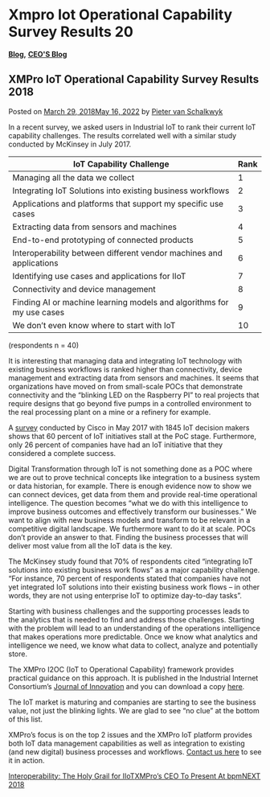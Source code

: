 # Xmpro Iot Operational Capability Survey Results 20

[**Blog**](https://xmpro.com/category/blog/)**,** [**CEO'S Blog**](https://xmpro.com/category/blog/pieter-blog/)

## XMPro IoT Operational Capability Survey Results 2018

Posted on [March 29, 2018May 16, 2022](https://xmpro.com/iot-operational-capability-survey-2018/) by [Pieter van Schalkwyk](https://xmpro.com/author/pietervs/)



In a recent survey, we asked users in Industrial IoT to rank their current IoT capability challenges. The results correlated well with a similar study conducted by McKinsey in July 2017.

| **IoT Capability Challenge**                                          | **Rank** |
| --------------------------------------------------------------------- | -------- |
| Managing all the data we collect                                      | 1        |
| Integrating IoT Solutions into existing business workflows            | 2        |
| Applications and platforms that support my specific use cases         | 3        |
| Extracting data from sensors and machines                             | 4        |
| End-to-end prototyping of connected products                          | 5        |
| Interoperability between different vendor machines and applications   | 6        |
| Identifying use cases and applications for IIoT                       | 7        |
| Connectivity and device management                                    | 8        |
| Finding AI or machine learning models and algorithms for my use cases | 9        |
| We don’t even know where to start with IoT                            | 10       |

(respondents n = 40)

It is interesting that managing data and integrating IoT technology with existing business workflows is ranked higher than connectivity, device management and extracting data from sensors and machines. It seems that organizations have moved on from small-scale POCs that demonstrate connectivity and the “blinking LED on the Raspberry PI” to real projects that require designs that go beyond five pumps in a controlled environment to the real processing plant on a mine or a refinery for example.

A [survey](https://newsroom.cisco.com/press-release-content?articleId=1847422) conducted by Cisco in May 2017 with 1845 IoT decision makers shows that 60 percent of IoT initiatives stall at the PoC stage. Furthermore, only 26 percent of companies have had an IoT initiative that they considered a complete success.

Digital Transformation through IoT is not something done as a POC where we are out to prove technical concepts like integration to a business system or data historian, for example. There is enough evidence now to show we can connect devices, get data from them and provide real-time operational intelligence. The question becomes “what we do with this intelligence to improve business outcomes and effectively transform our businesses.” We want to align with new business models and transform to be relevant in a competitive digital landscape.  We furthermore want to do it at scale. POCs don’t provide an answer to that. Finding the business processes that will deliver most value from all the IoT data is the key.

The McKinsey study found that 70% of respondents cited “integrating IoT solutions into existing business work flows” as a major capability challenge. “For instance, 70 percent of respondents stated that companies have not yet integrated IoT solutions into their existing business work flows – in other words, they are not using enterprise IoT to optimize day-to-day tasks”.

Starting with business challenges and the supporting processes leads to the analytics that is needed to find and address those challenges. Starting with the problem will lead to an understanding of the operations intelligence that makes operations more predictable. Once we know what analytics and intelligence we need, we know what data to collect, analyze and potentially store.

The XMPro I2OC (IoT to Operational Capability) framework provides practical guidance on this approach. It is published in the Industrial Internet Consortium’s [Journal of Innovation](http://www.iiconsortium.org/journal-of-innovation.htm) and you can download a copy [here](http://www.iiconsortium.org/news/joi-articles/2018-March\_PracFrameworkTechintoOpCap\_XMPro.pdf).



The IoT market is maturing and companies are starting to see the business value, not just the blinking lights. We are glad to see “no clue” at the bottom of this list.

XMPro’s focus is on the top 2 issues and the XMPro IoT platform provides both IoT data management capabilities as well as integration to existing (and new digital) business processes and workflows. [Contact us here](https://xmpro.com/contact-us/) to see it in action.



[Interoperability: The Holy Grail for IIoT](https://xmpro.com/interoperability-the-holy-grail-for-iiot/)[XMPro’s CEO To Present At bpmNEXT 2018](https://xmpro.com/xmpros-ceo-to-present-at-bpmnext-2018/)
